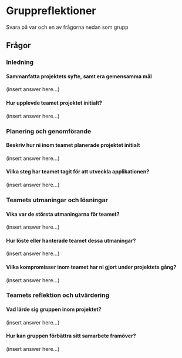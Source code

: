 # Gruppreflektioner

Svara på var och en av frågorna nedan som grupp

## Frågor

### Inledning

#### Sammanfatta projektets syfte, samt era gemensamma mål
(insert answer here...)

#### Hur upplevde teamet projektet initialt?
(insert answer here...)

### Planering och genomförande

#### Beskriv hur ni inom teamet planerade projektet initialt
(insert answer here...)

#### Vilka steg har teamet tagit för att utveckla applikationen?
(insert answer here...)

### Teamets utmaningar och lösningar

#### Vika var de största utmaningarna för teamet?
(insert answer here...)

#### Hur löste eller hanterade teamet dessa utmaningar?
(insert answer here...)

#### Vilka kompromisser inom teamet har ni gjort under projektets gång?
(insert answer here...)

### Teamets reflektion och utvärdering

#### Vad lärde sig gruppen inom projektet?
(insert answer here...)

#### Hur kan gruppen förbättra sitt samarbete framöver?
(insert answer here...)

